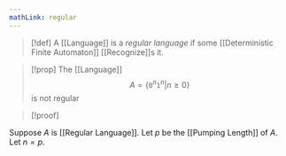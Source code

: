 ```yaml
---
mathLink: regular
---
```

>[!def]
>A [[Language]] is a *regular language* if some [[Deterministic Finite Automaton]] [[Recognize]]s it.

>[!prop]
>The [[Language]] $$A=\{\texttt{0}^{n}\texttt{1}^{n}|n≥0\}$$is not regular

>[!proof]

Suppose $A$ is [[Regular Language]]. Let $p$ be the [[Pumping Length]] of $A$. Let $n=p$. 